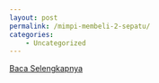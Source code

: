 ```yaml
---
layout: post
permalink: /mimpi-membeli-2-sepatu/
categories:
    - Uncategorized
---
```


[Baca Selengkapnya](/09)